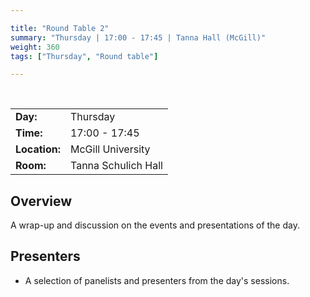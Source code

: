 ```yaml
---

title: "Round Table 2"
summary: "Thursday | 17:00 - 17:45 | Tanna Hall (McGill)"
weight: 360
tags: ["Thursday", "Round table"]

---
```


<br>

| | |
| - | - |
| **Day:** | Thursday |
| **Time:** | 17:00 - 17:45 |
| **Location:** | McGill University |
| **Room:** | Tanna Schulich Hall |

## Overview

A wrap-up and discussion on the events and presentations of the day.

## Presenters

- A selection of panelists and presenters from the day's sessions. 